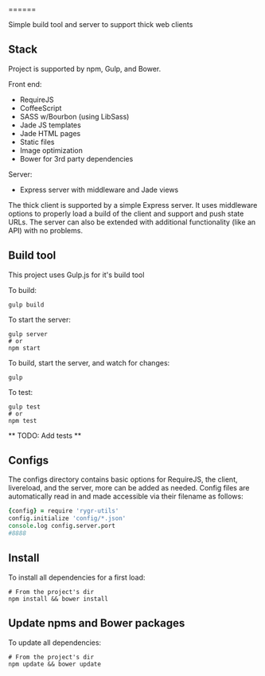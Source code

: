 <!-- @echo PROJECT_NAME -->
======

Simple build tool and server to support thick web clients

Stack
---
Project is supported by npm, Gulp, and Bower.

Front end:
* RequireJS
* CoffeeScript
* SASS w/Bourbon (using LibSass)
* Jade JS templates
* Jade HTML pages
* Static files
* Image optimization
* Bower for 3rd party dependencies

Server:
* Express server with middleware and Jade views

The thick client is supported by a simple Express server. It uses middleware
options to properly load a build of the client and support and push state URLs.
The server can also be extended with additional functionality (like an API) with
no problems.

Build tool
---
This project uses Gulp.js for it's build tool

To build:
```shell
gulp build
```

To start the server:
```shell
gulp server
# or
npm start
```

To build, start the server, and watch for changes:
```shell
gulp
```

To test:
```shell
gulp test
# or
npm test
```

** TODO: Add tests **

Configs
---
The configs directory contains basic options for RequireJS, the client,
livereload, and the server, more can be added as needed. Config files are
automatically read in and made accessible via their filename as follows:

```coffee
{config} = require 'rygr-utils'
config.initialize 'config/*.json'
console.log config.server.port
#8888
```

Install
---
To install all dependencies for a first load:

```shell
# From the project's dir
npm install && bower install
```

Update npms and Bower packages
---
To update all dependencies:

```shell
# From the project's dir
npm update && bower update
```
